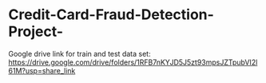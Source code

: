 # Credit-Card-Fraud-Detection-Project-

Google drive link for train and test data set:
https://drive.google.com/drive/folders/1RFB7nKYJD5J5zt93mpsJZTpubVI2l61M?usp=share_link
